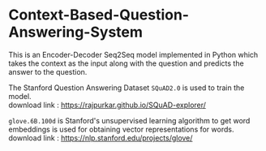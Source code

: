 # Context-Based-Question-Answering-System

This is an Encoder-Decoder Seq2Seq model implemented in Python which takes the context as the input along with the question and predicts the answer to the question.

The Stanford Question Answering Dataset `SQuAD2.0` is used to train the model. <br />
download link : https://rajpurkar.github.io/SQuAD-explorer/

`glove.6B.100d` is Stanford's unsupervised learning algorithm to get word embeddings is used for obtaining vector representations for words. <br />
download link : https://nlp.stanford.edu/projects/glove/

